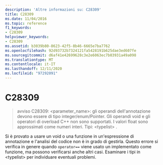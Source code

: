 ```yaml
---
description: 'Altre informazioni su: C28309'
title: C28309
ms.date: 11/04/2016
ms.topic: reference
f1_keywords:
- C28309
helpviewer_keywords:
- C28309
ms.assetid: b3039b80-8623-42f5-8b46-6665e7ba7762
ms.openlocfilehash: 92d93732b7324121fa5428191b625dae3ed607fe
ms.sourcegitcommit: d6af41e42699628c3e2e6063ec7b03931a49a098
ms.translationtype: MT
ms.contentlocale: it-IT
ms.lasthandoff: 12/11/2020
ms.locfileid: "97292091"
---
```

# <a name="c28309"></a>C28309

> avviso C28309: <parameter_name>: gli operandi dell'annotazione devono essere di tipo integer/enum/Pointer. Gli operandi void e gli operatori di overload C++ non sono supportati. I valori float sono approssimati come numeri interi. Tipi: \<typelist> .

Si è provato a usare un void o una funzione in un'espressione di annotazione e l'analisi del codice non è in grado di gestirla.  Questo errore si verifica in genere quando `operator==` viene usato un implementato come funzione, ma possono verificarsi anche altri casi. Esaminare i tipi in \<typelist> per individuare eventuali problemi.
